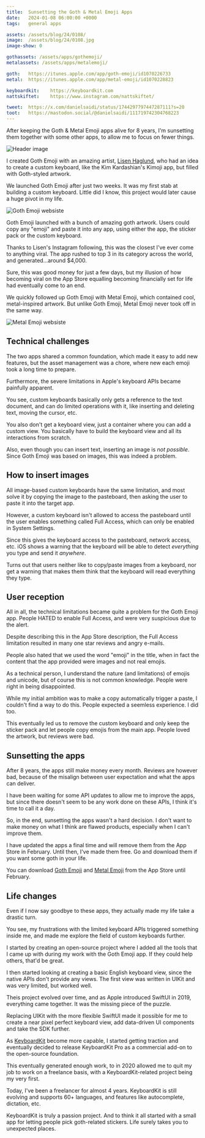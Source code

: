 ```yaml
---
title:  Sunsetting the Goth & Metal Emoji Apps
date:   2024-01-08 06:00:00 +0000
tags:   general apps

assets: /assets/blog/24/0108/
image:  /assets/blog/24/0108.jpg
image-show: 0

gothassets: /assets/apps/gothemoji/
metalassets: /assets/apps/metalemoji/

goth:   https://itunes.apple.com/app/goth-emoji/id1070226733
metal:  https://itunes.apple.com/app/metal-emoji/id1070228823

keyboardkit:    https://keyboardkit.com
nattskiftet:    https://www.instagram.com/nattskiftet/

tweet:  https://x.com/danielsaidi/status/1744297797447287111?s=20
toot:   https://mastodon.social/@danielsaidi/111719742304768223
---
```


After keeping the Goth & Metal Emoji apps alive for 8 years, I'm sunsetting them together with some other apps, to allow me to focus on fewer things.

![Header image]({{page.image}})

I created Goth Emoji with an amazing artist, [Lisen Haglund]({{page.nattskiftet}}), who had an idea to create a custom keyboard, like the Kim Kardashian's Kimoji app, but filled with Goth-styled artwork.

We launched Goth Emoji after just two weeks. It was my first stab at building a custom keyboard. Little did I know, this project would later cause a huge pivot in my life.

![Goth Emoji websiste]({{page.gothassets}}website.jpg)

Goth Emoji launched with a bunch of amazing goth artwork. Users could copy any "emoji" and paste it into any app, using either the app, the sticker pack or the custom keyboard.

Thanks to Lisen's Instagram following, this was the closest I've ever come to anything viral. The app rushed to top 3 in its category across the world, and generated...around $4,000.

Sure, this was good money for just a few days, but my illusion of how becoming viral on the App Store equalling becoming financially set for life had eventually come to an end.

We quickly followed up Goth Emoji with Metal Emoji, which contained cool, metal-inspired artwork. But unlike Goth Emoji, Metal Emoji never took off in the same way.

![Metal Emoji websiste]({{page.metalassets}}website.jpg)


## Technical challenges

The two apps shared a common foundation, which made it easy to add new features, but the asset management was a chore, where new each emoji took a long time to prepare.

Furthermore, the severe limitations in Apple's keyboard APIs became painfully apparent.

You see, custom keyboards basically only gets a reference to the text document, and can do limited operations with it, like inserting and deleting text, moving the cursor, etc.

You also don't get a keyboard view, just a container where you can add a custom view. You basically have to build the keyboard view and all its interactions from scratch.

Also, even though you can insert text, inserting an image is *not possible*. Since Goth Emoji was based on images, this was indeed a problem.


## How to insert images

All image-based custom keyboards have the same limitation, and most solve it by copying the image to the pasteboard, then asking the user to paste it into the target app. 

However, a custom keyboard isn't allowed to access the pasteboard until the user enables something called Full Access, which can only be enabled in System Settings.

Since this gives the keyboard access to the pasteboard, network access, etc. iOS shows a warning that the keyboard will be able to detect *everything* you type and send it *anywhere*.

Turns out that users neither like to copy/paste images from a keyboard, nor get a warning that makes them think that the keyboard will read everything they type.


## User reception

All in all, the technical limitations became quite a problem for the Goth Emoji app. People HATED to enable Full Access, and were very suspicious due to the alert. 

Despite describing this in the App Store description, the Full Access limitation resulted in many one star reviews and angry e-mails.

People also hated that we used the word "emoji" in the title, when in fact the content that the app provided were images and not real emojis.

As a technical person, I understand the nature (and limitations) of emojis and unicode, but of course this is not common knowledge. People were right in being disappointed.

While my initial ambition was to make a copy automatically trigger a paste, I couldn't find a way to do this. People expected a seemless experience. I did too.

This eventually led us to remove the custom keyboard and only keep the sticker pack and let people copy emojis from the main app. People loved the artwork, but reviews were bad.


## Sunsetting the apps

After 8 years, the apps still make money every month. Reviews are however bad, because of the misalign between user expectation and what the apps can deliver.

I have been waiting for some API updates to allow me to improve the apps, but since there doesn't seem to be any work done on these APIs, I think it's time to call it a day.

So, in the end, sunsetting the apps wasn't a hard decision. I don't want to make money on what I think are flawed products, especially when I can't improve them.

I have updated the apps a final time and will remove them from the App Store in February. Until then, I've made them free. Go and download them if you want some goth in your life.

You can download [Goth Emoji]({{page.goth}}) and [Metal Emoji]({{page.metal}}) from the App Store until February.


## Life changes

Even if I now say goodbye to these apps, they actually made my life take a drastic turn.

You see, my frustrations with the limited keyboard APIs triggered something inside me, and made me explore the field of custom keyboards further.

I started by creating an open-source project where I added all the tools that I came up with during my work with the Goth Emoji app. If they could help others, that'd be great.

I then started looking at creating a basic English keyboard view, since the native APIs don't provide any views. The first view was written in UIKit and was very limited, but worked well.

Theis project evolved over time, and as Apple introduced SwiftUI in 2019, everything came together. It was the missing piece of the puzzle.

Replacing UIKit with the more flexible SwiftUI made it possible for me to create a near pixel perfect keyboard view, add data-driven UI components and take the SDK further.

As [KeyboardKit]({{page.keyboardkit}}) become more capable, I started getting traction and eventually decided to release KeyboardKit Pro as a commercial add-on to the open-source foundation.

This eventually generated enough work, to in 2020 allowed me to quit my job to work on a freelance basis, with a KeyboardKit-related project being my very first.

Today, I've been a freelancer for almost 4 years. KeyboardKit is still evolving and supports 60+ languages, and features like autocomplete, dictation, etc.

KeyboardKit is truly a passion project. And to think it all started with a small app for letting people pick goth-related stickers. Life surely takes you to unexpected places.